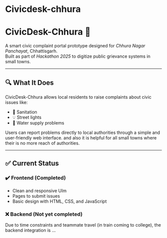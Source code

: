 # Civicdesk-chhura
# CivicDesk-Chhura 🚀

A smart civic complaint portal prototype designed for *Chhura Nagar Panchayat*, Chhattisgarh.  
Built as part of *Hackathon 2025* to digitize public grievance systems in small towns.

---

## 🔍 What It Does

CivicDesk-Chhura allows local residents to raise complaints about civic issues like:
- 🧹 Sanitation
- 💡 Street lights
- 🚿 Water supply problems

Users can report problems directly to local authorities through a simple and user-friendly web interface.
and also it is helpful for all small towns where their is no more reach of authorities.

---

## ✅ Current Status

### ✔️ Frontend (Completed)
- Clean and responsive UIm
- Pages to submit issues
- Basic design with HTML, CSS, and JavaScript

### ❌ Backend (Not yet completed)
Due to time constraints and teammate travel (in train coming to college), the backend integration is …
